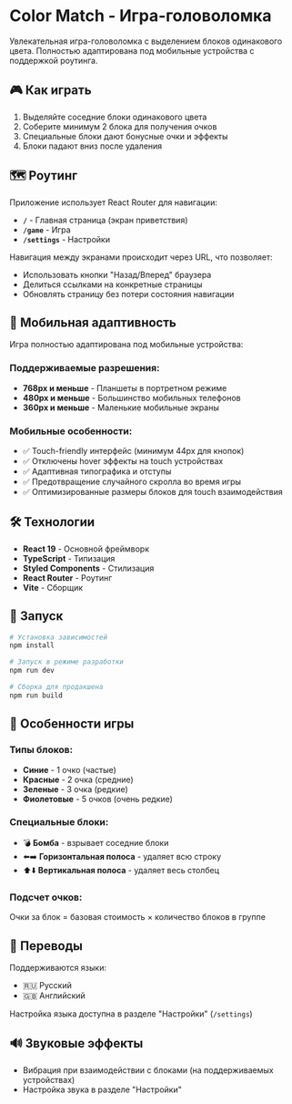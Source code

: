 # Color Match - Игра-головоломка

Увлекательная игра-головоломка с выделением блоков одинакового цвета. Полностью адаптирована под мобильные устройства с поддержкой роутинга.

## 🎮 Как играть

1. Выделяйте соседние блоки одинакового цвета
2. Соберите минимум 2 блока для получения очков
3. Специальные блоки дают бонусные очки и эффекты
4. Блоки падают вниз после удаления

## 🗺️ Роутинг

Приложение использует React Router для навигации:

- **`/`** - Главная страница (экран приветствия)
- **`/game`** - Игра
- **`/settings`** - Настройки

Навигация между экранами происходит через URL, что позволяет:

- Использовать кнопки "Назад/Вперед" браузера
- Делиться ссылками на конкретные страницы
- Обновлять страницу без потери состояния навигации

## 📱 Мобильная адаптивность

Игра полностью адаптирована под мобильные устройства:

### Поддерживаемые разрешения:

- **768px и меньше** - Планшеты в портретном режиме
- **480px и меньше** - Большинство мобильных телефонов
- **360px и меньше** - Маленькие мобильные экраны

### Мобильные особенности:

- ✅ Touch-friendly интерфейс (минимум 44px для кнопок)
- ✅ Отключены hover эффекты на touch устройствах
- ✅ Адаптивная типографика и отступы
- ✅ Предотвращение случайного скролла во время игры
- ✅ Оптимизированные размеры блоков для touch взаимодействия

## 🛠️ Технологии

- **React 19** - Основной фреймворк
- **TypeScript** - Типизация
- **Styled Components** - Стилизация
- **React Router** - Роутинг
- **Vite** - Сборщик

## 🚀 Запуск

```bash
# Установка зависимостей
npm install

# Запуск в режиме разработки
npm run dev

# Сборка для продакшена
npm run build
```

## 🎯 Особенности игры

### Типы блоков:

- **Синие** - 1 очко (частые)
- **Красные** - 2 очка (средние)
- **Зеленые** - 3 очка (редкие)
- **Фиолетовые** - 5 очков (очень редкие)

### Специальные блоки:

- 💣 **Бомба** - взрывает соседние блоки
- ⬅️➡️ **Горизонтальная полоса** - удаляет всю строку
- ⬆️⬇️ **Вертикальная полоса** - удаляет весь столбец

### Подсчет очков:

Очки за блок = базовая стоимость × количество блоков в группе

## 📖 Переводы

Поддерживаются языки:

- 🇷🇺 Русский
- 🇬🇧 Английский

Настройка языка доступна в разделе "Настройки" (`/settings`)

## 🔊 Звуковые эффекты

- Вибрация при взаимодействии с блоками (на поддерживаемых устройствах)
- Настройка звука в разделе "Настройки"
